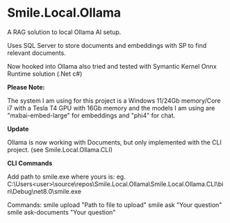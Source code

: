 # Smile.Local.Ollama

A RAG solution to local Ollama AI setup.

Uses SQL Server to store documents and embeddings with SP to find relevant documents.

Now hooked into Ollama also tried and tested with Symantic Kernel Onnx Runtime solution (.Net c#)

**Please Note:**

The system I am using for this project is a Windows 11/24Gb memory/Core i7 with a Tesla T4 GPU with 16Gb memory
and the models I am using are "mxbai-embed-large" for embeddings and "phi4" for chat.

**Update**

Ollama is now working with Documents, but only implemented with the CLI project. (see Smile.Local.Ollama.CLI)

**CLI Commands**

Add path to smile.exe where yours is:
eg. C:\Users\<user>\source\repos\Smile.Local.Ollama\Smile.Local.Ollama.CLI\bin\Debug\net8.0\smile.exe

Commands:
smile upload "Path to file to upload"
smile ask "Your question"
smile ask-documents "Your question"

